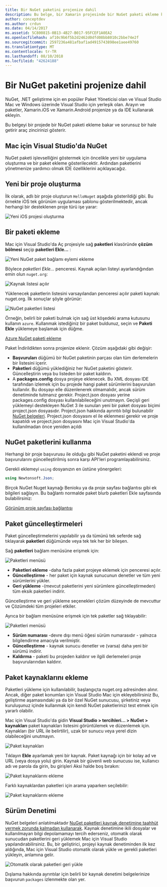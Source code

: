 ```yaml
---
title: Bir NuGet paketini projenize dahil
description: Bu belge, bir Xamarin projesinde bir NuGet paketi ekleme kapsar. Bulma ve bir paket indiriliyor, aynı zamanda aracılığıyla IDE tümleştirme özellikleri ile tanışın size yol gösterir.
author: conceptdev
ms.author: crdun
ms.date: 04/14/2017
ms.assetid: 5C800815-0B13-4B27-B017-95FCEF1A0EA2
ms.openlocfilehash: af10c9b6f5b2d2462d0dfd08bb8010c2bbe74e2f
ms.sourcegitcommit: 2597236a481afbaf1ad4915743898ee1aee49760
ms.translationtype: MT
ms.contentlocale: tr-TR
ms.lasthandoff: 08/10/2018
ms.locfileid: "42624188"
---
```

# <a name="including-a-nuget-package-in-your-project"></a>Bir NuGet paketini projenize dahil

NuGet, .NET geliştirme için en popüler Paket Yöneticisi olan ve Visual Studio Mac ve Windows üzerinde Visual Studio için yerleşik olan. Arayın ve paketler, Xamarin.iOS ve Xamarin.Android projenize ya da IDE kullanarak ekleyin.

Bu belgeyi bir projede bir NuGet paketi ekleme bakar ve sorunsuz bir hale getirir araç zincirinizi gösterir.

## <a name="nuget-in-visual-studio-for-mac"></a>Mac için Visual Studio'da NuGet

NuGet paketi işlevselliğini göstermek için öncelikle yeni bir uygulama oluşturma ve bir paket ekleme gösterilecektir. Ardından paketlerini yönetmenize yardımcı olmak IDE özelliklerini açıklayacağız.

## <a name="create-a-new-project"></a>Yeni bir proje oluşturma

İlk olarak, adlı bir proje oluşturun `HelloNuget` aşağıda gösterildiği gibi. Bu örnekte iOS tek görünüm uygulaması şablonu gösterilmektedir, ancak herhangi bir desteklenen proje türü işe yarar:

![Yeni iOS projesi oluşturma](media/nuget-walkthrough-NewProject.png)

## <a name="adding-a-package"></a>Bir paketi ekleme

Mac için Visual Studio'da Aç projesiyle sağ **paketleri** klasöründe **çözüm bölmesi** seçip **paketleri Ekle...** :

![Yeni NuGet paket bağlamı eylemi ekleme](media/nuget-walkthrough-PackagesMenu.png)

Böylece _paketleri Ekle..._  penceresi. Kaynak açılan listeyi ayarlandığından emin olun `nuget.org`:

![Kaynak listesi açılır](media/nuget-walkthrough-Source.png)

Yüklenecek paketlerin listesini varsayılandan penceresi açılır paketi kaynak: nuget.org. İlk sonuçlar şöyle görünür:

![NuGet paketleri listesi](media/nuget-walkthrough-AddPackages1.png)

Örneğin, belirli bir paketi bulmak için sağ üst köşedeki arama kutusunu kullanın `azure`. Kullanmak istediğiniz bir paket buldunuz, seçin ve **Paketi Ekle** yüklemeye başlamak için düğme.


[Azure NuGet paketi ekleme](media/nuget-walkthrough-AddPackages2.png)

Paket İndirildikten sonra projenize eklenir. Çözüm aşağıdaki gibi değişir:

* **Başvuruları** düğümü bir NuGet paketinin parçası olan tüm derlemelerin bir listesini içerir.
* **Paketleri** düğümü yüklediğiniz her NuGet paketini gösterir. Güncelleştirin veya bu listeden bir paket kaldırın.
* A **packages.config** dosya projeye eklenecek. Bu XML dosyası IDE tarafından izlemek için bu projede hangi paket sürümlerini başvurulan kullanılır. Bu dosyayı elle düzenlenerek olmamalıdır, ancak sürüm denetiminde tutmanız gerekir. Project.json dosyası yerine packages.config dosyası kullanılabileceğini unutmayın. Geçişli geri yüklemeyi destekleyen NuGet 3 ile sunulan yeni bir paket dosyası biçimi project.json dosyasıdır. Project.json hakkında ayrıntılı bilgi bulunabilir [NuGet belgeleri](http://docs.microsoft.com/NuGet/Schema/Project-Json). Project.json dosyasını el ile eklenmesi gerekir ve proje kapatıldı ve project.json dosyasını Mac için Visual Studio'da kullanılmadan önce yeniden açıldı

## <a name="using-nuget-packages"></a>NuGet paketlerini kullanma

Herhangi bir proje başvurusu ile olduğu gibi NuGet paketini eklendi ve proje başvurularını güncelleştirilmiş sonra karşı API'leri programlayabilirsiniz.

Gerekli eklemeyi `using` dosyanızın en üstüne yönergeleri:

```csharp
using Newtonsoft.Json;
```

Birçok NuGet Nuget kaynağı Benioku ya da proje sayfası bağlantısı gibi ek bilgileri sağlayın. Bu bağlantı normalde paket blurb paketleri Ekle sayfasında bulabilirsiniz:

[Görünüm proje sayfası bağlantısı](media/nuget-walkthrough-project-page.png)

<a name="Package_Updates" class="injected"></a>

## <a name="package-updates"></a>Paket güncelleştirmeleri

Paket güncelleştirmelerini yapılabilir ya da tümünü tek seferde sağ tıklayarak **paketleri** düğümünde veya tek tek her bir bileşen.

Sağ **paketleri** bağlam menüsüne erişmek için:

![Paketleri menüsü](media/nuget-walkthrough-PackagesMenu.png)

*   **Paketleri ekleme** -daha fazla paket projeye eklemek için penceresi açılır.
*   **Güncelleştirme** - her paket için kaynak sunucunun denetler ve tüm yeni sürümlerini yükler.
*   **Geri yükleme** -(mevcut paketlerini yeni sürümlere güncelleştirmeden) tüm eksik paketleri indirir.

Güncelleştirme ve geri yükleme seçenekleri çözüm düzeyinde de mevcuttur ve Çözümdeki tüm projeleri etkiler. 

Ayrıca bir bağlam menüsüne erişmek için tek paketler sağ tıklayabilir:

![Paketleri menüsü](media/nuget-walkthrough-PackageMenu.png)

*   **Sürüm numarası** -devre dışı menü öğesi sürüm numarasıdır - yalnızca bilgilendirme amacıyla verilmiştir.
*   **Güncelleştirme** - kaynak sunucu denetler ve (varsa) daha yeni bir sürümü indirir.
*   **Kaldırma** - paketi bu projeden kaldırır ve ilgili derlemeleri proje başvurularından kaldırır.


## <a name="adding-package-sources"></a>Paket kaynaklarını ekleme

Paketleri yükleme için kullanılabilir, başlangıçta nuget.org adresinden alınır. Ancak, diğer paket konumları için Visual Studio Mac için ekleyebilirsiniz Bu, geliştirme aşamasındaki ya da bir özel NuGet sunucusu, şirketiniz veya kuruluşunuz içinde kullanmak için kendi NuGet paketlerinizi test etmek için yararlı olabilir.

Mac için Visual Studio'da gidin **Visual Studio > tercihleri... > NuGet > kaynakları** paket kaynakları listesini görüntülemek ve düzenlemek için. Kaynakları (bir URL ile belirtilir), uzak bir sunucu veya yerel dizin olabileceğini unutmayın. 

![Paket kaynakları](media/nuget-walkthrough-PackageSource.png)

Tıklayın **Ekle** ayarlamak yeni bir kaynak. Paket kaynağı için bir kolay ad ve URL (veya dosya yolu) girin. Kaynak bir güvenli web sunucusu ise, kullanıcı adı ve parola da girin, bu girişleri Aksi halde boş bırakın:

![Paket kaynaklarını ekleme](media/nuget-walkthrough-PackageSource2.png)

Farklı kaynaklardan paketleri için arama yaparken seçilebilir:

![Paket kaynaklarını ekleme](media/nuget-walkthrough-PackageSource3.png)

## <a name="version-control"></a>Sürüm Denetimi

NuGet belgeleri anlatılmaktadır [NuGet paketleri kaynak denetimine taahhüt vermek zorunda kalmadan kullanarak](https://docs.microsoft.com/nuget/consume-packages/packages-and-source-control). Kaynak denetimine ikili dosyalar ve kullanılmayan bilgi depolamamayı tercih ederseniz, otomatik olarak sunucudan paketlerini geri yüklemek Mac için Visual Studio yapılandırabilirsiniz. Bu, bir geliştirici, projeyi kaynak denetiminden ilk kez aldığında, Mac için Visual Studio otomatik olarak yükle ve gerekli paketleri yükleyin, anlamına gelir.

![Otomatik olarak paketleri geri yükle](media/nuget-walkthrough-AutoRestore.png)

Dışlama hakkında ayrıntılar için belirli bir kaynak denetimi belgelerinize başvurun `packages` izlenmekte olan yer.

